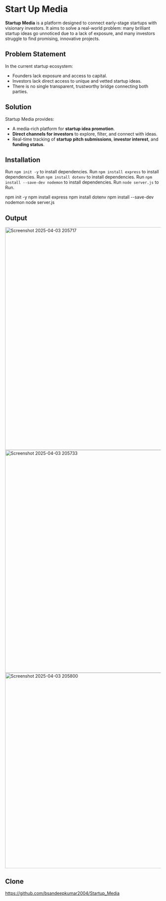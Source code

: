 # Start Up Media

**Startup Media** is a platform designed to connect early-stage startups with visionary investors. It aims to solve a real-world problem: many brilliant startup ideas go unnoticed due to a lack of exposure, and many investors struggle to find promising, innovative projects.

## Problem Statement


In the current startup ecosystem:
- Founders lack exposure and access to capital.
- Investors lack direct access to unique and vetted startup ideas.
- There is no single transparent, trustworthy bridge connecting both parties.

## Solution

Startup Media provides:
- A media-rich platform for **startup idea promotion**.
- **Direct channels for investors** to explore, filter, and connect with ideas.
- Real-time tracking of **startup pitch submissions**, **investor interest**, and **funding status**.

## Installation
Run `npm init -y` to install dependencies.
Run `npm install express` to install dependencies.
Run `npm install dotenv` to install dependencies.
Run `npm install --save-dev nodemon` to install dependencies.
Run `node server.js` to Run.

npm init -y
npm install express
npm install dotenv
npm install --save-dev nodemon
node server.js

## Output

<img width="1366" height="720" alt="Screenshot 2025-04-03 205717" src="https://github.com/user-attachments/assets/d9974132-26c8-4992-bd7c-f032dd9659aa" />
<img width="1366" height="720" alt="Screenshot 2025-04-03 205733" src="https://github.com/user-attachments/assets/a2bbf50e-bded-4ac0-8c6f-6924b1816543" />
<img width="1360" height="632" alt="Screenshot 2025-04-03 205800" src="https://github.com/user-attachments/assets/81957d71-dbe6-44ad-a727-0dc0e2c6554e" />


## Clone
https://github.com/bsandeepkumar2004/Startup_Media
